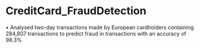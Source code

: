 # CreditCard_FraudDetection
• Analysed two-day transactions made by European cardholders containing 284,807 transactions to predict fraud in transactions with an accuracy of 98.3%
